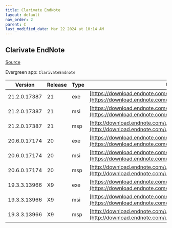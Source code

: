 ```yaml
---
title: Clarivate EndNote
layout: default
nav_order: 2
parent: C
last_modified_date: Mar 22 2024 at 10:14 AM
---
```


## Clarivate EndNote

[Source](https://www.endnote.com/)

Evergreen app: `ClarivateEndnote`

| Version      | Release | Type | URI                                                                                                                    |
| ------------ | ------- | ---- | ---------------------------------------------------------------------------------------------------------------------- |
| 21.2.0.17387 | 21      | exe  | [https://download.endnote.com/downloads/21/EN21Inst.exe](https://download.endnote.com/downloads/21/EN21Inst.exe)       |
| 21.2.0.17387 | 21      | msi  | [https://download.endnote.com/downloads/21/EN21Inst.msi](https://download.endnote.com/downloads/21/EN21Inst.msi)       |
| 21.2.0.17387 | 21      | msp  | [http://download.endnote.com/updates/21.0/EN212Update.msp](http://download.endnote.com/updates/21.0/EN212Update.msp)   |
| 20.6.0.17174 | 20      | exe  | [https://download.endnote.com/downloads/20/EN20Inst.exe](https://download.endnote.com/downloads/20/EN20Inst.exe)       |
| 20.6.0.17174 | 20      | msi  | [https://download.endnote.com/downloads/20/EN20Inst.msi](https://download.endnote.com/downloads/20/EN20Inst.msi)       |
| 20.6.0.17174 | 20      | msp  | [http://download.endnote.com/updates/20.0/EN206Update.msp](http://download.endnote.com/updates/20.0/EN206Update.msp)   |
| 19.3.3.13966 | X9      | exe  | [https://download.endnote.com/downloads/X9/ENX9Inst.exe](https://download.endnote.com/downloads/X9/ENX9Inst.exe)       |
| 19.3.3.13966 | X9      | msi  | [https://download.endnote.com/downloads/X9/ENX9Inst.msi](https://download.endnote.com/downloads/X9/ENX9Inst.msi)       |
| 19.3.3.13966 | X9      | msp  | [http://download.endnote.com/updates/19.0/ENX933Update.msp](http://download.endnote.com/updates/19.0/ENX933Update.msp) |
